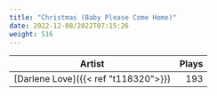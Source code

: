 ```yaml
---
title: "Christmas (Baby Please Come Home)"
date: 2022-12-08/2022T07:15:26
weight: 516
---
```




 Artist | Plays 
----- | -----:
[Darlene Love]({{< ref "t118320">}}) | 193
